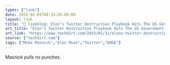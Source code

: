 ```yaml
---
types: ["link"]
date: 2025-02-01T08:33:20-05:00
layout: link
title: "🔗 linkblog: Elon’s Twitter Destruction Playbook Hits The US Government, And It’s Even More Dangerous'"
art_title: "Elon’s Twitter Destruction Playbook Hits The US Government, And It’s Even More Dangerous"
art_link: "https://www.techdirt.com/2025/01/31/elons-twitter-destruction-playbook-hits-the-us-government-and-its-even-more-dangerous/"
source: ["techdirt.com"]
tags: ["Mike Masnick","Elon Musk","Twitter","DOGE"]
---
```

Masnick pulls no punches.

